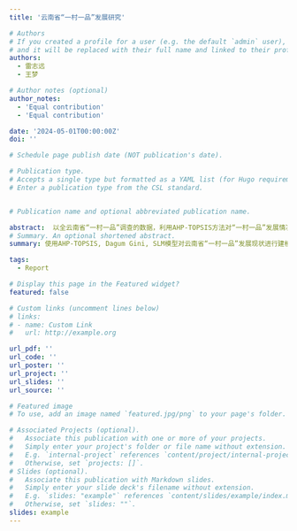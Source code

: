 ```yaml
---
title: '云南省“一村一品”发展研究'

# Authors
# If you created a profile for a user (e.g. the default `admin` user), write the username (folder name) here
# and it will be replaced with their full name and linked to their profile.
authors:
  - 雷志远
  - 王梦

# Author notes (optional)
author_notes:
  - 'Equal contribution'
  - 'Equal contribution'

date: '2024-05-01T00:00:00Z'
doi: ''

# Schedule page publish date (NOT publication's date).

# Publication type.
# Accepts a single type but formatted as a YAML list (for Hugo requirements).
# Enter a publication type from the CSL standard.


# Publication name and optional abbreviated publication name.

abstract:  以全云南省“一村一品”调查的数据，利用AHP-TOPSIS方法对“一村一品”发展情况进行分析判断，构建各村“一村一品”发展成效评价指标体系，计算其指标值，定性与定量结合得分析评价结果，并利用各村的结果映射后得到各县、市的得分。运用Dagum基尼系数评估大理州各县的发展差异，并利用PSM-DID模型、SLM模型发现在“一村一品”发展过程中存在的产业集聚效应。
# Summary. An optional shortened abstract.
summary: 使用AHP-TOPSIS, Dagum Gini, SLM模型对云南省“一村一品”发展现状进行建模。

tags:
  - Report

# Display this page in the Featured widget?
featured: false

# Custom links (uncomment lines below)
# links:
# - name: Custom Link
#   url: http://example.org

url_pdf: ''
url_code: ''
url_poster: ''
url_project: ''
url_slides: ''
url_source: ''

# Featured image
# To use, add an image named `featured.jpg/png` to your page's folder.

# Associated Projects (optional).
#   Associate this publication with one or more of your projects.
#   Simply enter your project's folder or file name without extension.
#   E.g. `internal-project` references `content/project/internal-project/index.md`.
#   Otherwise, set `projects: []`.
# Slides (optional).
#   Associate this publication with Markdown slides.
#   Simply enter your slide deck's filename without extension.
#   E.g. `slides: "example"` references `content/slides/example/index.md`.
#   Otherwise, set `slides: ""`.
slides: example
---
```

